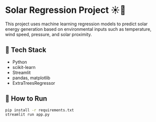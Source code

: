 # Solar Regression Project ☀️🔋

This project uses machine learning regression models to predict solar energy generation based on environmental inputs such as temperature, wind speed, pressure, and solar proximity.

## 🔧 Tech Stack
- Python
- scikit-learn
- Streamlit
- pandas, matplotlib
- ExtraTreesRegressor

## 🚀 How to Run
```bash
pip install -r requirements.txt
streamlit run app.py

